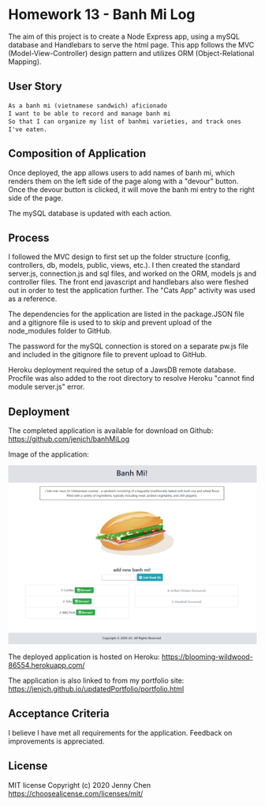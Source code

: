 # Homework 13 - Banh Mi Log

The aim of this project is to create a Node Express app, using a mySQL database and Handlebars to serve the html page. This app follows the MVC (Model-View-Controller) design pattern and utilizes ORM (Object-Relational Mapping).

## User Story

```
As a banh mi (vietnamese sandwich) aficionado 
I want to be able to record and manage banh mi
So that I can organize my list of banhmi varieties, and track ones I've eaten.

```

## Composition of Application

Once deployed, the app allows users to add names of banh mi, which renders them on the left side of the page along with a "devour" button. Once the devour button is clicked, it will move the banh mi entry to the right side of the page. 

The mySQL database is updated with each action. 

## Process

I followed the MVC design to first set up the folder structure (config, controllers, db, models, public, views, etc.). I then created the standard server.js, connection.js and sql files, and worked on the ORM, models js and controller files. The front end javascript and handlebars also were fleshed out in order to test the application further. The "Cats App" activity was used as a reference.    

The dependencies for the application are listed in the package.JSON file and a gitignore file is used to to skip and prevent upload of the node_modules folder to GitHub. 

The password for the mySQL connection is stored on a separate pw.js file and included in the gitignore file to prevent upload to GitHub. 

Heroku deployment required the setup of a JawsDB remote database. Procfile was also added to the root directory to resolve Heroku "cannot find module server.js" error.

## Deployment

The completed application is available for download on Github: 
https://github.com/jenjch/banhMiLog

Image of the application:

![Banh Mi Log](./banhMiLog.png)

The deployed application is hosted on Heroku:
https://blooming-wildwood-86554.herokuapp.com/

The application is also linked to from my portfolio site: https://jenjch.github.io/updatedPortfolio/portfolio.html 

## Acceptance Criteria

I believe I have met all requirements for the application. Feedback on improvements is appreciated.

## License

MIT license Copyright (c) 2020 Jenny Chen 
https://choosealicense.com/licenses/mit/ 